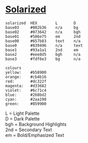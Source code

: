 # [Solarized](http://ethanschoonover.com/solarized)

    solarized  HEX        L       D
    base03     #002b36	  n/a     bg
    base02     #073642	  n/a     bgh
    base01     #586e75	  em      2nd
    base00     #657b83	  text    n/a
    base0      #839496	  n/a     text
    base1      #93a1a1	  2nd     em
    base2      #eee8d5	  bgh     n/a
    base3      #fdf6e3	  bg      n/a

    colours
    yellow:    #b58900
    orange:    #cb4b16
    red:       #dc322f
    magenta:   #d33682
    violet:    #6c71c4
    blue:      #268bd2
    cyan:      #2aa198
    green:     #859900

L = Light Palette  
D = Dark Palette  
bgh = Background Highlights  
2nd = Secondary Text  
em = Bold/Emphasized Text  
